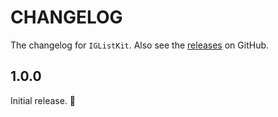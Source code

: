 # CHANGELOG

The changelog for `IGListKit`. Also see the [releases](https://github.com/instagram/IGListKit/releases) on GitHub.

1.0.0
-----

Initial release. :tada:
